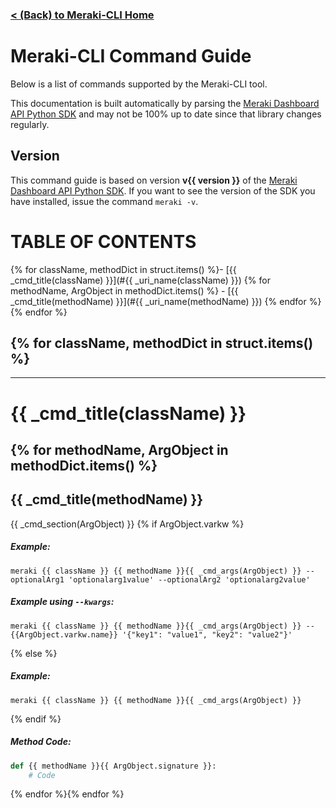 ###  [< (Back) to Meraki-CLI Home](https://github.com/PackeTsar/meraki-cli/)


# Meraki-CLI Command Guide

Below is a list of commands supported by the Meraki-CLI tool.

This documentation is built automatically by parsing the [Meraki Dashboard API Python SDK](https://github.com/meraki/dashboard-api-python) and may not be 100% up to date since that library changes regularly.


## Version

This command guide is based on version **v{{ version }}** of the [Meraki Dashboard API Python SDK](https://github.com/meraki/dashboard-api-python). If you want to see the version of the SDK you have installed, issue the command `meraki -v`.


# TABLE OF CONTENTS
{% for className, methodDict in struct.items() %}- [{{ _cmd_title(className) }}](#{{ _uri_name(className) }})
{% for methodName, ArgObject in methodDict.items() %}    - [{{ _cmd_title(methodName) }}](#{{ _uri_name(methodName) }})
{% endfor %}{% endfor %}

{% for className, methodDict in struct.items() %}
----------------------------------------

----------------------------------------
# {{ _cmd_title(className) }}

{% for methodName, ArgObject in methodDict.items() %}
----------------------------------------
## {{ _cmd_title(methodName) }}
{{ _cmd_section(ArgObject) }}
{% if ArgObject.varkw %}
##### Example:
```
meraki {{ className }} {{ methodName }}{{ _cmd_args(ArgObject) }} --optionalArg1 'optionalarg1value' --optionalArg2 'optionalarg2value'
````

##### Example using `--kwargs`:
```
meraki {{ className }} {{ methodName }}{{ _cmd_args(ArgObject) }} --{{ArgObject.varkw.name}} '{"key1": "value1", "key2": "value2"}'
````
{% else %}
##### Example:
```
meraki {{ className }} {{ methodName }}{{ _cmd_args(ArgObject) }}
````
{% endif %}
##### Method Code:
```python
def {{ methodName }}{{ ArgObject.signature }}:
    # Code
````
{% endfor %}{% endfor %}
